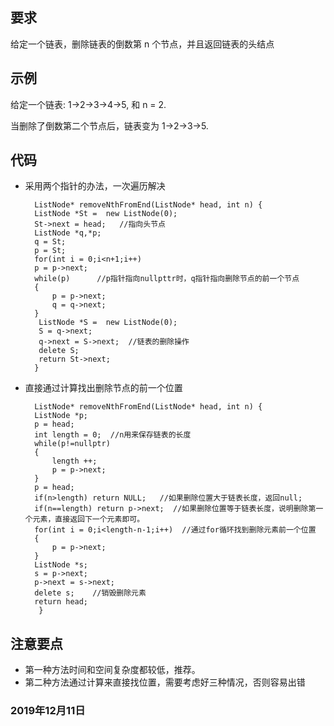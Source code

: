 ## 要求
给定一个链表，删除链表的倒数第 n 个节点，并且返回链表的头结点
## 示例
给定一个链表: 1->2->3->4->5, 和 n = 2.

当删除了倒数第二个节点后，链表变为 1->2->3->5.
## 代码
- 采用两个指针的办法，一次遍历解决


    	ListNode* removeNthFromEnd(ListNode* head, int n) {
        ListNode *St =  new ListNode(0);
        St->next = head;   //指向头节点
        ListNode *q,*p;    
        q = St;
        p = St;
        for(int i = 0;i<n+1;i++)
        p = p->next;
        while(p)      //p指针指向nullpttr时，q指针指向删除节点的前一个节点
        {
            p = p->next;
            q = q->next;
        }
         ListNode *S =  new ListNode(0);
         S = q->next;
         q->next = S->next;  //链表的删除操作
         delete S;
         return St->next;
    	}

- 直接通过计算找出删除节点的前一个位置


    	ListNode* removeNthFromEnd(ListNode* head, int n) {
        ListNode *p;
        p = head;
        int length = 0;  //n用来保存链表的长度
        while(p!=nullptr)
        {
            length ++;
            p = p->next;
        }
        p = head;
        if(n>length) return NULL;   //如果删除位置大于链表长度，返回null;
        if(n==length) return p->next;  //如果删除位置等于链表长度，说明删除第一个元素，直接返回下一个元素即可。
        for(int i = 0;i<length-n-1;i++)  //通过for循环找到删除元素前一个位置
        {
            p = p->next;
        }
        ListNode *s;
        s = p->next;
        p->next = s->next;
        delete s;    //销毁删除元素
        return head; 
   		 }
    	
## 注意要点
- 第一种方法时间和空间复杂度都较低，推荐。
- 第二种方法通过计算来直接找位置，需要考虑好三种情况，否则容易出错


### 2019年12月11日